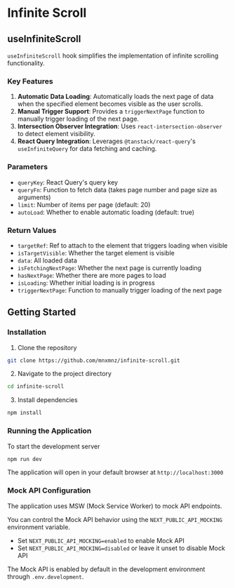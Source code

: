 # Infinite Scroll

## useInfiniteScroll

`useInfiniteScroll` hook simplifies the implementation of infinite scrolling functionality.

### Key Features

1. **Automatic Data Loading**: Automatically loads the next page of data when the specified element becomes visible as the user scrolls.
2. **Manual Trigger Support**: Provides a `triggerNextPage` function to manually trigger loading of the next page.
3. **Intersection Observer Integration**: Uses `react-intersection-observer` to detect element visibility.
4. **React Query Integration**: Leverages `@tanstack/react-query`'s `useInfiniteQuery` for data fetching and caching.

### Parameters

- `queryKey`: React Query's query key
- `queryFn`: Function to fetch data (takes page number and page size as arguments)
- `limit`: Number of items per page (default: 20)
- `autoLoad`: Whether to enable automatic loading (default: true)

### Return Values

- `targetRef`: Ref to attach to the element that triggers loading when visible
- `isTargetVisible`: Whether the target element is visible
- `data`: All loaded data
- `isFetchingNextPage`: Whether the next page is currently loading
- `hasNextPage`: Whether there are more pages to load
- `isLoading`: Whether initial loading is in progress
- `triggerNextPage`: Function to manually trigger loading of the next page

## Getting Started

### Installation

1. Clone the repository

```bash
git clone https://github.com/mnxmnz/infinite-scroll.git
```

2. Navigate to the project directory

```bash
cd infinite-scroll
```

3. Install dependencies

```bash
npm install
```

### Running the Application

To start the development server

```bash
npm run dev
```

The application will open in your default browser at `http://localhost:3000`

### Mock API Configuration

The application uses MSW (Mock Service Worker) to mock API endpoints.

You can control the Mock API behavior using the `NEXT_PUBLIC_API_MOCKING` environment variable.

- Set `NEXT_PUBLIC_API_MOCKING=enabled` to enable Mock API
- Set `NEXT_PUBLIC_API_MOCKING=disabled` or leave it unset to disable Mock API

The Mock API is enabled by default in the development environment through `.env.development`.
